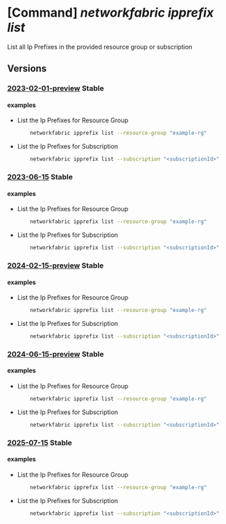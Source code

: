 # [Command] _networkfabric ipprefix list_

List all Ip Prefixes in the provided resource group or subscription

## Versions

### [2023-02-01-preview](/Resources/mgmt-plane/L3N1YnNjcmlwdGlvbnMve30vcHJvdmlkZXJzL21pY3Jvc29mdC5tYW5hZ2VkbmV0d29ya2ZhYnJpYy9pcHByZWZpeGVz/2023-02-01-preview.xml) **Stable**

<!-- mgmt-plane /subscriptions/{}/providers/microsoft.managednetworkfabric/ipprefixes 2023-02-01-preview -->
<!-- mgmt-plane /subscriptions/{}/resourcegroups/{}/providers/microsoft.managednetworkfabric/ipprefixes 2023-02-01-preview -->

#### examples

- List the Ip Prefixes for Resource Group
    ```bash
        networkfabric ipprefix list --resource-group "example-rg"
    ```

- List the Ip Prefixes for Subscription
    ```bash
        networkfabric ipprefix list --subscription "<subscriptionId>"
    ```

### [2023-06-15](/Resources/mgmt-plane/L3N1YnNjcmlwdGlvbnMve30vcHJvdmlkZXJzL21pY3Jvc29mdC5tYW5hZ2VkbmV0d29ya2ZhYnJpYy9pcHByZWZpeGVz/2023-06-15.xml) **Stable**

<!-- mgmt-plane /subscriptions/{}/providers/microsoft.managednetworkfabric/ipprefixes 2023-06-15 -->
<!-- mgmt-plane /subscriptions/{}/resourcegroups/{}/providers/microsoft.managednetworkfabric/ipprefixes 2023-06-15 -->

#### examples

- List the Ip Prefixes for Resource Group
    ```bash
        networkfabric ipprefix list --resource-group "example-rg"
    ```

- List the Ip Prefixes for Subscription
    ```bash
        networkfabric ipprefix list --subscription "<subscriptionId>"
    ```

### [2024-02-15-preview](/Resources/mgmt-plane/L3N1YnNjcmlwdGlvbnMve30vcHJvdmlkZXJzL21pY3Jvc29mdC5tYW5hZ2VkbmV0d29ya2ZhYnJpYy9pcHByZWZpeGVz/2024-02-15-preview.xml) **Stable**

<!-- mgmt-plane /subscriptions/{}/providers/microsoft.managednetworkfabric/ipprefixes 2024-02-15-preview -->
<!-- mgmt-plane /subscriptions/{}/resourcegroups/{}/providers/microsoft.managednetworkfabric/ipprefixes 2024-02-15-preview -->

#### examples

- List the Ip Prefixes for Resource Group
    ```bash
        networkfabric ipprefix list --resource-group "example-rg"
    ```

- List the Ip Prefixes for Subscription
    ```bash
        networkfabric ipprefix list --subscription "<subscriptionId>"
    ```

### [2024-06-15-preview](/Resources/mgmt-plane/L3N1YnNjcmlwdGlvbnMve30vcHJvdmlkZXJzL21pY3Jvc29mdC5tYW5hZ2VkbmV0d29ya2ZhYnJpYy9pcHByZWZpeGVz/2024-06-15-preview.xml) **Stable**

<!-- mgmt-plane /subscriptions/{}/providers/microsoft.managednetworkfabric/ipprefixes 2024-06-15-preview -->
<!-- mgmt-plane /subscriptions/{}/resourcegroups/{}/providers/microsoft.managednetworkfabric/ipprefixes 2024-06-15-preview -->

#### examples

- List the Ip Prefixes for Resource Group
    ```bash
        networkfabric ipprefix list --resource-group "example-rg"
    ```

- List the Ip Prefixes for Subscription
    ```bash
        networkfabric ipprefix list --subscription "<subscriptionId>"
    ```

### [2025-07-15](/Resources/mgmt-plane/L3N1YnNjcmlwdGlvbnMve30vcHJvdmlkZXJzL21pY3Jvc29mdC5tYW5hZ2VkbmV0d29ya2ZhYnJpYy9pcHByZWZpeGVz/2025-07-15.xml) **Stable**

<!-- mgmt-plane /subscriptions/{}/providers/microsoft.managednetworkfabric/ipprefixes 2025-07-15 -->
<!-- mgmt-plane /subscriptions/{}/resourcegroups/{}/providers/microsoft.managednetworkfabric/ipprefixes 2025-07-15 -->

#### examples

- List the Ip Prefixes for Resource Group
    ```bash
        networkfabric ipprefix list --resource-group "example-rg"
    ```

- List the Ip Prefixes for Subscription
    ```bash
        networkfabric ipprefix list --subscription "<subscriptionId>"
    ```
